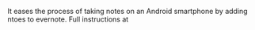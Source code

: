 It eases the process of taking notes on an Android smartphone by adding ntoes to evernote.
Full instructions at 